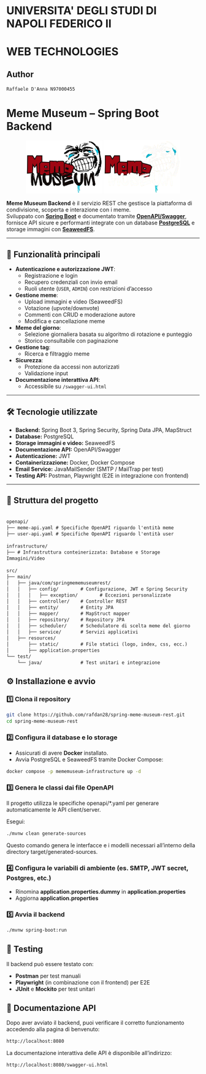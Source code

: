 # UNIVERSITA' DEGLI STUDI DI NAPOLI FEDERICO II

# WEB TECHNOLOGIES

## Author

    Raffaele D'Anna N97000455

# Meme Museum – Spring Boot Backend

<p align="center">
  <!-- Logo per tema chiaro -->
  <img src="src/main/resources/static/image/logo.png#gh-light-mode-only" alt="Meme Museum Logo" width="200"/>
  <!-- Logo per tema scuro -->
  <img src="src/main/resources/static/image/logo-dark.png#gh-dark-mode-only" alt="Meme Museum Logo Dark" width="200"/>
</p>

**Meme Museum Backend** è il servizio REST che gestisce la piattaforma di condivisione, scoperta e interazione con i meme.  
Sviluppato con [**Spring Boot**](https://spring.io/projects/spring-boot) e documentato tramite [**OpenAPI/Swagger**](https://swagger.io/), fornisce API sicure e performanti integrate con un database [**PostgreSQL**](https://www.postgresql.org/) e storage immagini con [**SeaweedFS**](https://github.com/seaweedfs/seaweedfs).

---

## 🚀 Funzionalità principali

- **Autenticazione e autorizzazione JWT**:
  - Registrazione e login
  - Recupero credenziali con invio email
  - Ruoli utente (`USER`, `ADMIN`) con restrizioni d’accesso
- **Gestione meme**:
  - Upload immagini e video (SeaweedFS)
  - Votazione (upvote/downvote)
  - Commenti con CRUD e moderazione autore
  - Modifica e cancellazione meme
- **Meme del giorno**:
  - Selezione giornaliera basata su algoritmo di rotazione e punteggio
  - Storico consultabile con paginazione
- **Gestione tag**:
  - Ricerca e filtraggio meme
- **Sicurezza**:
  - Protezione da accessi non autorizzati
  - Validazione input
- **Documentazione interattiva API**:
  - Accessibile su `/swagger-ui.html`

---

## 🛠️ Tecnologie utilizzate

- **Backend:** Spring Boot 3, Spring Security, Spring Data JPA, MapStruct
- **Database:** PostgreSQL
- **Storage immagini e video:** SeaweedFS
- **Documentazione API:** OpenAPI/Swagger
- **Autenticazione:** JWT
- **Containerizzazione:** Docker, Docker Compose
- **Email Service:** JavaMailSender (SMTP / MailTrap per test)
- **Testing API:** Postman, Playwright (E2E in integrazione con frontend)

---

## 📂 Struttura del progetto

```plaintext

openapi/
├── meme-api.yaml # Specifiche OpenAPI riguardo l'entità meme
├── user-api.yaml # Specifiche OpenAPI riguardo l'entità user

infrastructure/
├── # Infrastruttura conteinerizzata: Database e Storage Immagini/Video

src/
├── main/
│   ├── java/com/springmememuseumrest/
│   │   ├── config/        # Configurazione, JWT e Spring Security
│   │   │   ├── exception/        # Eccezioni personalizzate
│   │   ├── controller/    # Controller REST
│   │   ├── entity/        # Entity JPA
│   │   ├── mapper/        # MapStruct mapper
│   │   ├── repository/    # Repository JPA
│   │   ├── scheduler/     # Schedulatore di scelta meme del giorno
│   │   ├── service/       # Servizi applicativi
│   ├── resources/
│       ├── static/        # File statici (logo, index, css, ecc.)
│       ├── application.properties
└── test/
    └── java/              # Test unitari e integrazione
```

## ⚙️ Installazione e avvio

### 1️⃣ Clona il repository

```bash
git clone https://github.com/rafdan28/spring-meme-museum-rest.git
cd spring-meme-museum-rest
```

### 2️⃣ Configura il database e lo storage

- Assicurati di avere **Docker** installato.
- Avvia PostgreSQL e SeaweedFS tramite Docker Compose:

```bash
docker compose -p mememuseum-infrastructure up -d
```

### 3️⃣ Genera le classi dai file OpenAPI

Il progetto utilizza le specifiche openapi/\*.yaml per generare automaticamente le API client/server.

Esegui:

```bash
./mvnw clean generate-sources
```

Questo comando genera le interfacce e i modelli necessari all’interno della directory target/generated-sources.

### 4️⃣ Configura le variabili di ambiente (es. SMTP, JWT secret, Postgres, etc.)

- Rinomina **application.properties.dummy** in **application.properties**
- Aggiorna **application.properties**

### 5️⃣ Avvia il backend

```bash
./mvnw spring-boot:run
```

## 🧪 Testing

Il backend può essere testato con:

- **Postman** per test manuali
- **Playwright** (in combinazione con il frontend) per E2E
- **JUnit** e **Mockito** per test unitari

## 🧪 Documentazione API

Dopo aver avviato il backend, puoi verificare il corretto funzionamento accedendo alla pagina di benvenuto:

```bash
http://localhost:8080
```

La documentazione interattiva delle API è disponibile all’indirizzo:

```bash
http://localhost:8080/swagger-ui.html
```
